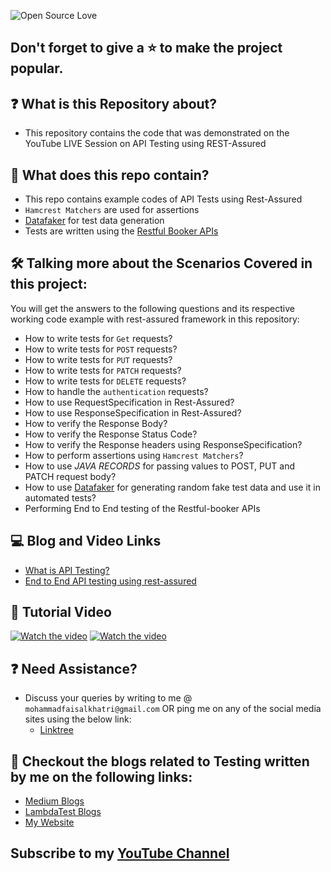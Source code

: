 ![Open Source Love](https://badges.frapsoft.com/os/v1/open-source.svg?v=103)

## Don't forget to give a :star: to make the project popular.

## :question: What is this Repository about?

- This repository contains the code that was demonstrated on the YouTube LIVE Session on API Testing using REST-Assured

## :briefcase: What does this repo contain?

- This repo contains example codes of API Tests using Rest-Assured
- `Hamcrest Matchers` are used for assertions
- [Datafaker](https://www.datafaker.net/) for test data generation
- Tests are written using the [Restful Booker APIs](https://restful-booker.herokuapp.com/apidoc/index.html)

## :hammer_and_wrench: Talking more about the Scenarios Covered in this project:

You will get the answers to the following questions and its respective working code example with rest-assured
framework in this repository:

- How to write tests for `Get` requests?
- How to write tests for `POST` requests?
- How to write tests for `PUT` requests?
- How to write tests for `PATCH` requests?
- How to write tests for `DELETE` requests?
- How to handle the `authentication` requests?
- How to use RequestSpecification in Rest-Assured?
- How to use ResponseSpecification in Rest-Assured?
- How to verify the Response Body?
- How to verify the Response Status Code?
- How to verify the Response headers using ResponseSpecification?
- How to perform assertions using `Hamcrest Matchers`?
- How to use _JAVA RECORDS_ for passing values to POST, PUT and PATCH request body?
- How to use [Datafaker](https://www.datafaker.net/) for generating random fake test data and use it in automated tests?
- Performing End to End testing of the Restful-booker APIs

## :computer: Blog and Video Links

- [What is API Testing?](https://mfaisalkhatri.github.io/2020/08/08/apitesting/)
- [End to End API testing using rest-assured](https://medium.com/@iamfaisalkhatri/end-to-end-api-testing-using-rest-assured-a58c4ea80255)

## :movie_camera: Tutorial Video

[![Watch the video](https://img.youtube.com/vi/xLKpdQE0oKY/hqdefault.jpg)](https://www.youtube.com/watch?v=xLKpdQE0oKY&t=1s)
[![Watch the video](https://img.youtube.com/vi/AFQSolEeu74/hqdefault.jpg)](https://www.youtube.com/live/AFQSolEeu74?si=8WROMbunjUuzqqQj&t=1)

## :question: Need Assistance?

- Discuss your queries by writing to me @ `mohammadfaisalkhatri@gmail.com`
  OR ping me on any of the social media sites using the below link:
    - [Linktree](https://linktr.ee/faisalkhatri)

## :thought_balloon: Checkout the blogs related to Testing written by me on the following links:

- [Medium Blogs](https://medium.com/@iamfaisalkhatri)
- [LambdaTest Blogs](https://www.lambdatest.com/blog/author/mfaisalkhatri/)
- [My Website](https://mfaisalkhatri.github.io)

## Subscribe to my [YouTube Channel](https://www.youtube.com/@faisalkhatriqa) 

